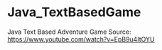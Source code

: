 # Java_TextBasedGame

Java Text Based Adventure Game
Source: https://www.youtube.com/watch?v=EpB9u4ItOYU
